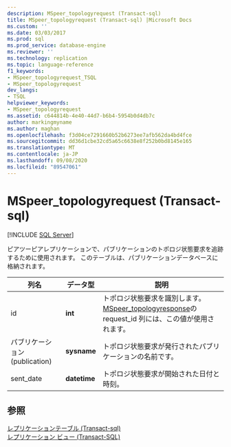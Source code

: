 ```yaml
---
description: MSpeer_topologyrequest (Transact-sql)
title: MSpeer_topologyrequest (Transact-sql) |Microsoft Docs
ms.custom: ''
ms.date: 03/03/2017
ms.prod: sql
ms.prod_service: database-engine
ms.reviewer: ''
ms.technology: replication
ms.topic: language-reference
f1_keywords:
- MSpeer_topologyrequest_TSQL
- MSpeer_topologyrequest
dev_langs:
- TSQL
helpviewer_keywords:
- MSpeer_topologyrequest
ms.assetid: c644814b-4e40-44d7-b6b4-5954b0d4db7c
author: markingmyname
ms.author: maghan
ms.openlocfilehash: f3d04ce7291660b52b6273ee7afb562da4bd4fce
ms.sourcegitcommit: dd36d1cbe32cd5a65c6638e8f252b0bd8145e165
ms.translationtype: MT
ms.contentlocale: ja-JP
ms.lasthandoff: 09/08/2020
ms.locfileid: "89547061"
---
```

# <a name="mspeer_topologyrequest-transact-sql"></a>MSpeer_topologyrequest (Transact-sql)
[!INCLUDE [SQL Server](../../includes/applies-to-version/sqlserver.md)]

  ピアツーピアレプリケーションで、パブリケーションのトポロジ状態要求を追跡するために使用されます。 このテーブルは、パブリケーションデータベースに格納されます。  
  
|列名|データ型|説明|  
|-----------------|---------------|-----------------|  
|id|**int**|トポロジ状態要求を識別します。 [MSpeer_topologyresponse](../../relational-databases/system-tables/mspeer-topologyresponse-transact-sql.md)の request_id 列には、この値が使用されます。|  
|パブリケーション (publication)|**sysname**|トポロジ状態要求が発行されたパブリケーションの名前です。|  
|sent_date|**datetime**|トポロジ状態要求が開始された日付と時刻。|  
  
## <a name="see-also"></a>参照  
 [レプリケーションテーブル &#40;Transact-sql&#41;](../../relational-databases/system-tables/replication-tables-transact-sql.md)   
 [レプリケーション ビュー &#40;Transact-SQL&#41;](../../relational-databases/system-views/replication-views-transact-sql.md)  
  
  
